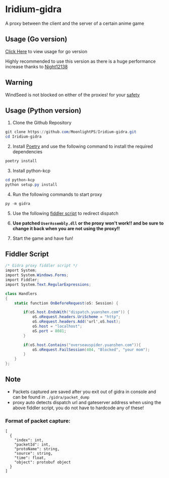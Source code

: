# Iridium-gidra

A proxy between the client and the server of a certain anime game

## Usage (Go version)
[Click Here](https://github.com/MoonlightPS/Iridium-gidra/tree/master/gover) to view usage for go version

Highly recommended to use this version as there is a huge performance increase thanks to [Night12138](https://github.com/Night12138)

## Warning
WindSeed is not blocked on either of the proxies! for your [safety](https://github.com/MoonlightPS/Iridium-gidra/commit/a58ac1263e85539e7475100ea50ba86a1ea7ed7b#commitcomment-87842613)

## Usage (Python version)

1. Clone the Github Repository

```powershell
git clone https://github.com/MoonlightPS/Iridium-gidra.git
cd Iridium-gidra
```

2. Install [Poetry](https://python-poetry.org/docs/#installing-with-the-official-installer) and use the following command to install the required dependencies

```powershell
poetry install
```

3. Install python-kcp
```powershell
cd python-kcp
python setup.py install
```

4. Run the following commands to start proxy

```powershell
py -m gidra
```

5. Use the following [fiddler script](https://github.com/MoonlightPS/Iridium-gidra#fiddler-script) to redirect dispatch

6. **Use patched `UserAssembly.dll` or the proxy won't work!! and be sure to change it back when you are not using the proxy!!**

7. Start the game and have fun!

## Fiddler Script
```cs
/* Gidra proxy fiddler script */
import System;
import System.Windows.Forms;
import Fiddler;
import System.Text.RegularExpressions;

class Handlers
{
    static function OnBeforeRequest(oS: Session) {

        if(oS.host.EndsWith("dispatch.yuanshen.com")) {
            oS.oRequest.headers.UriScheme = "http";
            oS.oRequest.headers.Add('url',oS.host);
            oS.host = "localhost";
            oS.port = 8081;
        }

        if(oS.host.Contains("overseauspider.yuanshen.com")){
            oS.oRequest.FailSession(404, "Blocked", "your mom");
        }
    }
};
```

## Note

- Packets captured are saved after you exit out of gidra in console and can be found in `./gidra/packet_dump`
- proxy auto detects dispatch url and gateserver address when using the above fiddler script, you do not have to hardcode any of these!

### Format of packet capture:

```jsonc
[
  {
    "index": int,
    "packetId": int,
    "protoName": string,
    "source": string,
    "time": float,
    "object": protobuf object
  }
]
```

